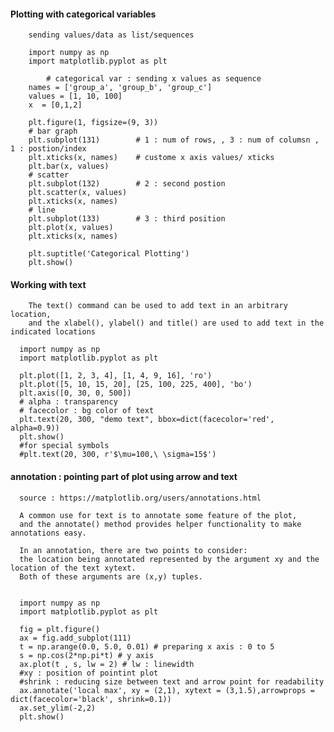 #### Plotting with categorical variables
      
        sending values/data as list/sequences

        import numpy as np
        import matplotlib.pyplot as plt

            # categorical var : sending x values as sequence
        names = ['group_a', 'group_b', 'group_c']
        values = [1, 10, 100]
        x  = [0,1,2]

        plt.figure(1, figsize=(9, 3))
        # bar graph
        plt.subplot(131)        # 1 : num of rows, , 3 : num of columsn , 1 : postion/index
        plt.xticks(x, names)    # custome x axis values/ xticks
        plt.bar(x, values)
        # scatter
        plt.subplot(132)        # 2 : second postion
        plt.scatter(x, values)
        plt.xticks(x, names)
        # line
        plt.subplot(133)        # 3 : third position
        plt.plot(x, values)
        plt.xticks(x, names)

        plt.suptitle('Categorical Plotting')
        plt.show()
        
        
####  Working with text

        The text() command can be used to add text in an arbitrary location, 
        and the xlabel(), ylabel() and title() are used to add text in the indicated locations 

      import numpy as np
      import matplotlib.pyplot as plt

      plt.plot([1, 2, 3, 4], [1, 4, 9, 16], 'ro')
      plt.plot([5, 10, 15, 20], [25, 100, 225, 400], 'bo')
      plt.axis([0, 30, 0, 500])
      # alpha : transparency
      # facecolor : bg color of text
      plt.text(20, 300, "demo text", bbox=dict(facecolor='red', alpha=0.9))
      plt.show()
      #for special symbols
      #plt.text(20, 300, r'$\mu=100,\ \sigma=15$')
      
####  annotation : pointing part of plot using arrow and text
      source : https://matplotlib.org/users/annotations.html

      A common use for text is to annotate some feature of the plot, 
      and the annotate() method provides helper functionality to make annotations easy. 
      
      In an annotation, there are two points to consider: 
      the location being annotated represented by the argument xy and the location of the text xytext. 
      Both of these arguments are (x,y) tuples.
      
      
      import numpy as np
      import matplotlib.pyplot as plt

      fig = plt.figure()
      ax = fig.add_subplot(111)
      t = np.arange(0.0, 5.0, 0.01) # preparing x axis : 0 to 5
      s = np.cos(2*np.pi*t) # y axis
      ax.plot(t , s, lw = 2) # lw : linewidth
      #xy : position of pointint plot
      #shrink : reducing size between text and arrow point for readability
      ax.annotate('local max', xy = (2,1), xytext = (3,1.5),arrowprops = dict(facecolor='black', shrink=0.1))
      ax.set_ylim(-2,2)
      plt.show()


